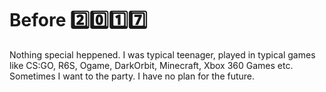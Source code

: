 # Before 2️⃣0️⃣1️⃣7️⃣

Nothing special heppened. I was typical teenager, played in typical games like CS:GO, R6S, Ogame, DarkOrbit, Minecraft, Xbox 360 Games etc. Sometimes I want to the party. I have no plan for the future.